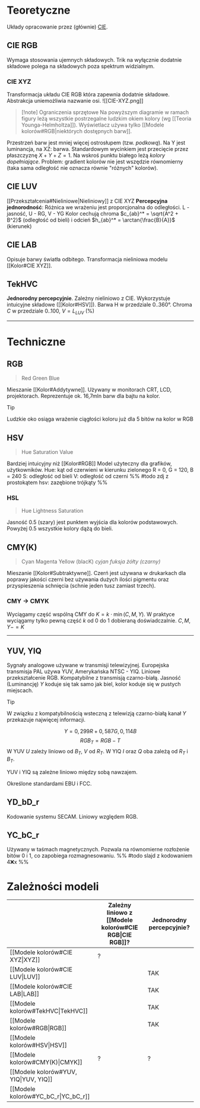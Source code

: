# Teoretyczne
Układy opracowanie przez (głównie) [CIE]().
## CIE RGB
Wymaga stosowania ujemnych składowych.
Trik na wyłącznie dodatnie składowe polega na składowych poza spektrum widzialnym.
### CIE XYZ
Transformacja układu CIE RGB która zapewnia dodatnie składowe. Abstrakcja uniemożliwia nazwanie osi.
![[CIE-XYZ.png]]
>[!note] Ograniczenia sprzętowe
>Na powyższym diagramie w ramach figury leżą wszystkie postrzegalne ludzkim okiem kolory (wg [[Teoria Younga-Helmholtza]]). Wyświetlacz używa tylko [[Modele kolorów#RGB|niektórych dostępnych barw]].

Przestrzeń barw jest mniej więcej ostrosłupem (tzw. *podkową*).
Na Y jest luminancja, na XZ: barwa.
Standardowym wycinkiem jest przecięcie przez płaszczyznę $X+Y+Z=1$. 
Na wskroś punktu białego leżą *kolory dopełniające*.
Problem: gradient kolorów nie jest wszędzie równomierny (taka sama odległość nie oznacza równie "różnych" kolorów).
## CIE LUV
[[Przekształcenia#Nieliniowe|Nieliniowy]] z CIE XYZ
**Percepcyjna jednorodność**: Różnica we wrażeniu jest proporcjonalna do odległości. L - jasność, U - RG, V - YG
Kolor cechują chroma $c_{ab}^* = \sqrt{A^2 + B^2}$ (odległość od bieli) i odcień $h_{ab}^* = \arctan{\frac{B}{A}}$ (kierunek)
## CIE LAB
Opisuje barwy światła odbitego. Transformacja nieliniowa modelu [[Kolor#CIE XYZ]].
## TekHVC
**Jednorodny percepcyjnie**. Zależny nieliniowo z CIE.
Wykorzystuje intuicyjne składowe ([[Kolor#HSV]]). 
Barwa H w przedziale 0..360°. Chroma $C$ w przedziale $0..100$, $V=L_{LUV}$ (%)

---
# Techniczne
## RGB
> Red Green Blue

Mieszanie [[Kolor#Addytywne]]. Używany w monitorach CRT, LCD, projektorach. Reprezentuje ok. 16,7mln barw dla bajtu na kolor.
>[!tip]
>Ludzkie oko osiąga wrażenie ciągłości koloru już dla 5 bitów na kolor w RGB
## HSV
> Hue Saturation Value

Bardziej intuicyjny niż [[Kolor#RGB]] Model użyteczny dla grafików, użytkowników.
Hue: kąt od czerwieni w kierunku zielonego R = 0, G = 120, B = 240
S: odległość od bieli
V: odległość od czerni %% #todo zdj z prostokątem hsv: zazębione trójkąty %%
### HSL
> Hue Lightness Saturation

Jasność 0.5 (szary) jest punktem wyjścia dla kolorów podstawowych. Powyżej 0.5 wszystkie kolory dążą do bieli.
## CMY(K)
> Cyan Magenta Yellow (blacK)
> *cyjan fuksja żółty (czarny)*

Mieszanie [[Kolor#Subtraktywne]]. Czerń jest używana w drukarkach dla poprawy jakości czerni bez używania dużych ilości pigmentu oraz przyspieszenia schnięcia (schnie jeden tusz zamiast trzech).
### CMY -> CMYK
Wyciągamy część wspólną CMY do $K = k\cdot \min (C,M,Y)$. W praktyce wyciągamy tylko pewną część $k$ od 0 do 1 dobieraną doświadczalnie.
$C, M, Y -= K$

---
## YUV, YIQ
Sygnały analogowe używane w transmisji telewizyjnej. Europejska transmisja PAL używa YUV, Amerykańska NTSC - YIQ. Liniowe przekształcenie RGB.
Kompatybilne z transmisją czarno-białą. Jasność (Luminancję) $Y$ koduje się tak samo jak biel, kolor koduje się w pustych miejscach.
>[!tip]
>W związku z kompatybilnością wsteczną z telewizją czarno-białą kanał $Y$ przekazuje najwięcej informacji.

$$ Y = 0,299R + 0,587G, 0,114B$$
$$RGB_T = RGB-T$$
W YUV $U$ zależy liniowo od $B_T$, $V$ od $R_T$.
W YIQ $I$ oraz $Q$ oba zależą od $R_T$ i $B_T$.

YUV i YIQ są zależne liniowo między sobą nawzajem.

Określone standardami EBU i FCC.
## YD_bD_r
Kodowanie systemu SECAM. Liniowy względem RGB.
## YC_bC_r
Używany w taśmach magnetycznych. Pozwala na równomierne rozłożenie bitów 0 i 1, co zapobiega rozmagnesowaniu.
 %% #todo slajd z kodowaniem 4:x:x %%

# Zależności modeli

|                                       | Zależny liniowo z [[Modele kolorów#CIE RGB\|CIE RGB]]? | Jednorodny percepcyjnie? |
| ------------------------------------- | ------------------------------------------------------ | ------------------------ |
| [[Modele kolorów#CIE XYZ\|XYZ]]       | ?                                                      |                          |
| [[Modele kolorów#CIE LUV\|LUV]]       |                                                        | TAK                      |
| [[Modele kolorów#CIE LAB\|LAB]]       |                                                        | TAK                      |
| [[Modele kolorów#TekHVC\|TekHVC]]     |                                                        | TAK                      |
| [[Modele kolorów#RGB\|RGB]]           |                                                        | TAK                      |
| [[Modele kolorów#HSV\|HSV]]           |                                                        |                          |
| [[Modele kolorów#CMY(K)\|CMYK]]       | ?                                                      | ?                        |
| [[Modele kolorów#YUV, YIQ\|YUV, YIQ]] |                                                        |                          |
| [[Modele kolorów#YC_bC_r\|YC_bC_r]]   |                                                        |                          |
 